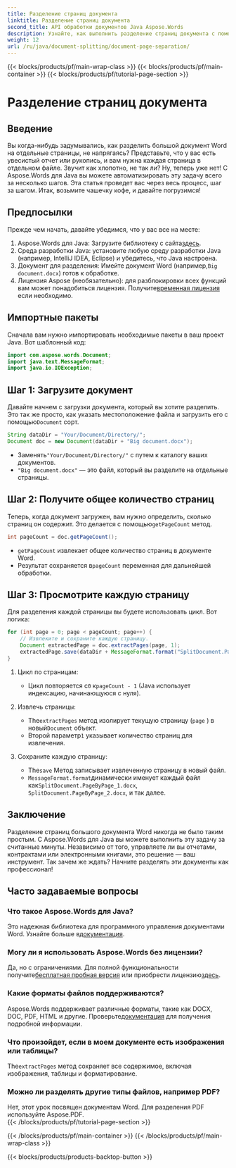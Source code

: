 ```yaml
---
title: Разделение страниц документа
linktitle: Разделение страниц документа
second_title: API обработки документов Java Aspose.Words
description: Узнайте, как выполнить разделение страниц документа с помощью Aspose.Words для Java. Это всеобъемлющее руководство содержит пошаговые инструкции и исходный код для эффективной обработки документов.
weight: 12
url: /ru/java/document-splitting/document-page-separation/
---
```


{{< blocks/products/pf/main-wrap-class >}}
{{< blocks/products/pf/main-container >}}
{{< blocks/products/pf/tutorial-page-section >}}

# Разделение страниц документа

## Введение

Вы когда-нибудь задумывались, как разделить большой документ Word на отдельные страницы, не напрягаясь? Представьте, что у вас есть увесистый отчет или рукопись, и вам нужна каждая страница в отдельном файле. Звучит как хлопотно, не так ли? Ну, теперь уже нет! С Aspose.Words для Java вы можете автоматизировать эту задачу всего за несколько шагов. Эта статья проведет вас через весь процесс, шаг за шагом. Итак, возьмите чашечку кофе, и давайте погрузимся!


## Предпосылки  

Прежде чем начать, давайте убедимся, что у вас все на месте:  

1.  Aspose.Words для Java: Загрузите библиотеку с сайта[здесь](https://releases.aspose.com/words/java/).  
2. Среда разработки Java: установите любую среду разработки Java (например, IntelliJ IDEA, Eclipse) и убедитесь, что Java настроена.  
3.  Документ для разделения: Имейте документ Word (например,`Big document.docx`) готов к обработке.  
4.  Лицензия Aspose (необязательно): для разблокировки всех функций вам может понадобиться лицензия. Получите[временная лицензия](https://purchase.aspose.com/temporary-license/) если необходимо.  


## Импортные пакеты  

Сначала вам нужно импортировать необходимые пакеты в ваш проект Java. Вот шаблонный код:  

```java
import com.aspose.words.Document;
import java.text.MessageFormat;
import java.io.IOException;
```  


## Шаг 1: Загрузите документ  

Давайте начнем с загрузки документа, который вы хотите разделить. Это так же просто, как указать местоположение файла и загрузить его с помощью`Document` сорт.  

```java
String dataDir = "Your/Document/Directory/";
Document doc = new Document(dataDir + "Big document.docx");
```  

-  Заменять`"Your/Document/Directory/"` с путем к каталогу ваших документов.  
- `"Big document.docx"` — это файл, который вы разделите на отдельные страницы.  


## Шаг 2: Получите общее количество страниц  

 Теперь, когда документ загружен, вам нужно определить, сколько страниц он содержит. Это делается с помощью`getPageCount` метод.  

```java
int pageCount = doc.getPageCount();
```  

- `getPageCount` извлекает общее количество страниц в документе Word.  
-  Результат сохраняется в`pageCount` переменная для дальнейшей обработки.  


## Шаг 3: Просмотрите каждую страницу  

Для разделения каждой страницы вы будете использовать цикл. Вот логика:  

```java
for (int page = 0; page < pageCount; page++) {
    // Извлеките и сохраните каждую страницу.
    Document extractedPage = doc.extractPages(page, 1);
    extractedPage.save(dataDir + MessageFormat.format("SplitDocument.PageByPage_{0}.docx", page + 1));
}
```  

1. Цикл по страницам:  
   -  Цикл повторяется с`0` к`pageCount - 1` (Java использует индексацию, начинающуюся с нуля).  

2. Извлечь страницы:  
   -  The`extractPages` метод изолирует текущую страницу (`page` ) в новый`Document` объект.  
   -  Второй параметр`1` указывает количество страниц для извлечения.  

3. Сохраните каждую страницу:  
   -  The`save` Метод записывает извлеченную страницу в новый файл.  
   - `MessageFormat.format`динамически именует каждый файл как`SplitDocument.PageByPage_1.docx`, `SplitDocument.PageByPage_2.docx`, и так далее.  


## Заключение  

Разделение страниц большого документа Word никогда не было таким простым. С Aspose.Words для Java вы можете выполнить эту задачу за считанные минуты. Независимо от того, управляете ли вы отчетами, контрактами или электронными книгами, это решение — ваш инструмент. Так зачем же ждать? Начните разделять эти документы как профессионал!  


## Часто задаваемые вопросы  

### Что такое Aspose.Words для Java?  
 Это надежная библиотека для программного управления документами Word. Узнайте больше в[документация](https://reference.aspose.com/words/java/).  

### Могу ли я использовать Aspose.Words без лицензии?  
 Да, но с ограничениями. Для полной функциональности получите[бесплатная пробная версия](https://releases.aspose.com/) или приобрести лицензию[здесь](https://purchase.aspose.com/buy).  

### Какие форматы файлов поддерживаются?  
 Aspose.Words поддерживает различные форматы, такие как DOCX, DOC, PDF, HTML и другие. Проверьте[документация](https://reference.aspose.com/words/java/) для получения подробной информации.  

### Что произойдет, если в моем документе есть изображения или таблицы?  
 The`extractPages` метод сохраняет все содержимое, включая изображения, таблицы и форматирование.  

### Можно ли разделять другие типы файлов, например PDF?  
Нет, этот урок посвящен документам Word. Для разделения PDF используйте Aspose.PDF.  
{{< /blocks/products/pf/tutorial-page-section >}}

{{< /blocks/products/pf/main-container >}}
{{< /blocks/products/pf/main-wrap-class >}}

{{< blocks/products/products-backtop-button >}}
